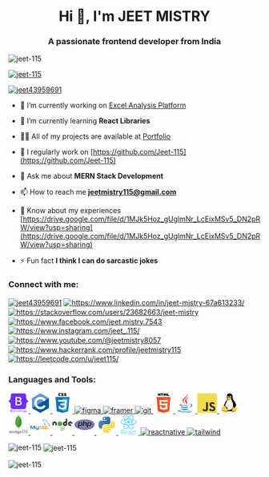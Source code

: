 <h1 align="center">Hi 👋, I'm JEET MISTRY</h1>
<h3 align="center">A passionate frontend developer from India</h3>

<p align="left"> <img src="https://komarev.com/ghpvc/?username=jeet-115&label=Profile%20views&color=0e75b6&style=flat" alt="jeet-115" /> </p>

<p align="left"> <a href="https://github.com/ryo-ma/github-profile-trophy"><img src="https://github-profile-trophy.vercel.app/?username=jeet-115" alt="jeet-115" /></a> </p>

<p align="left"> <a href="https://www.linkedin.com/in/jeet-mistry-67a613233/" target="blank"><img src="https://img.shields.io/twitter/follow/jeet43959691?logo=twitter&style=for-the-badge" alt="jeet43959691" /></a> </p>

- 🔭 I’m currently working on [Excel Analysis Platform](https://github.com/Jeet-115/Excel-Analytics-Platform)

- 🌱 I’m currently learning **React Libraries**

- 👨‍💻 All of my projects are available at [Portfolio](https://jeetmistry.vercel.app/)

- 📝 I regularly work on [https://github.com/Jeet-115](https://github.com/Jeet-115)

- 💬 Ask me about **MERN Stack Development**

- 📫 How to reach me **jeetmistry115@gmail.com**

- 📄 Know about my experiences [https://drive.google.com/file/d/1MJk5Hoz_gUglmNr_LcEixMSv5_DN2pRW/view?usp=sharing](https://drive.google.com/file/d/1MJk5Hoz_gUglmNr_LcEixMSv5_DN2pRW/view?usp=sharing)

- ⚡ Fun fact **I think I can do sarcastic jokes**

<h3 align="left">Connect with me:</h3>
<p align="left">
<a href="https://twitter.com/jeet43959691" target="blank"><img align="center" src="https://raw.githubusercontent.com/rahuldkjain/github-profile-readme-generator/master/src/images/icons/Social/twitter.svg" alt="jeet43959691" height="30" width="40" /></a>
<a href="https://linkedin.com/in/https://www.linkedin.com/in/jeet-mistry-67a613233/" target="blank"><img align="center" src="https://raw.githubusercontent.com/rahuldkjain/github-profile-readme-generator/master/src/images/icons/Social/linked-in-alt.svg" alt="https://www.linkedin.com/in/jeet-mistry-67a613233/" height="30" width="40" /></a>
<a href="https://stackoverflow.com/users/https://stackoverflow.com/users/23682663/jeet-mistry" target="blank"><img align="center" src="https://raw.githubusercontent.com/rahuldkjain/github-profile-readme-generator/master/src/images/icons/Social/stack-overflow.svg" alt="https://stackoverflow.com/users/23682663/jeet-mistry" height="30" width="40" /></a>
<a href="https://fb.com/https://www.facebook.com/jeet.mistry.7543" target="blank"><img align="center" src="https://raw.githubusercontent.com/rahuldkjain/github-profile-readme-generator/master/src/images/icons/Social/facebook.svg" alt="https://www.facebook.com/jeet.mistry.7543" height="30" width="40" /></a>
<a href="https://instagram.com/https://www.instagram.com/jeet_.115/" target="blank"><img align="center" src="https://raw.githubusercontent.com/rahuldkjain/github-profile-readme-generator/master/src/images/icons/Social/instagram.svg" alt="https://www.instagram.com/jeet_.115/" height="30" width="40" /></a>
<a href="https://www.youtube.com/c/https://www.youtube.com/@jeetmistry8057" target="blank"><img align="center" src="https://raw.githubusercontent.com/rahuldkjain/github-profile-readme-generator/master/src/images/icons/Social/youtube.svg" alt="https://www.youtube.com/@jeetmistry8057" height="30" width="40" /></a>
<a href="https://www.hackerrank.com/https://www.hackerrank.com/profile/jeetmistry115" target="blank"><img align="center" src="https://raw.githubusercontent.com/rahuldkjain/github-profile-readme-generator/master/src/images/icons/Social/hackerrank.svg" alt="https://www.hackerrank.com/profile/jeetmistry115" height="30" width="40" /></a>
<a href="https://www.leetcode.com/https://leetcode.com/u/jeet115/" target="blank"><img align="center" src="https://raw.githubusercontent.com/rahuldkjain/github-profile-readme-generator/master/src/images/icons/Social/leet-code.svg" alt="https://leetcode.com/u/jeet115/" height="30" width="40" /></a>
</p>

<h3 align="left">Languages and Tools:</h3>
<p align="left"> <a href="https://getbootstrap.com" target="_blank" rel="noreferrer"> <img src="https://raw.githubusercontent.com/devicons/devicon/master/icons/bootstrap/bootstrap-plain-wordmark.svg" alt="bootstrap" width="40" height="40"/> </a> <a href="https://www.cprogramming.com/" target="_blank" rel="noreferrer"> <img src="https://raw.githubusercontent.com/devicons/devicon/master/icons/c/c-original.svg" alt="c" width="40" height="40"/> </a> <a href="https://www.w3schools.com/css/" target="_blank" rel="noreferrer"> <img src="https://raw.githubusercontent.com/devicons/devicon/master/icons/css3/css3-original-wordmark.svg" alt="css3" width="40" height="40"/> </a> <a href="https://www.figma.com/" target="_blank" rel="noreferrer"> <img src="https://www.vectorlogo.zone/logos/figma/figma-icon.svg" alt="figma" width="40" height="40"/> </a> <a href="https://www.framer.com/" target="_blank" rel="noreferrer"> <img src="https://www.vectorlogo.zone/logos/framer/framer-icon.svg" alt="framer" width="40" height="40"/> </a> <a href="https://git-scm.com/" target="_blank" rel="noreferrer"> <img src="https://www.vectorlogo.zone/logos/git-scm/git-scm-icon.svg" alt="git" width="40" height="40"/> </a> <a href="https://www.w3.org/html/" target="_blank" rel="noreferrer"> <img src="https://raw.githubusercontent.com/devicons/devicon/master/icons/html5/html5-original-wordmark.svg" alt="html5" width="40" height="40"/> </a> <a href="https://www.java.com" target="_blank" rel="noreferrer"> <img src="https://raw.githubusercontent.com/devicons/devicon/master/icons/java/java-original.svg" alt="java" width="40" height="40"/> </a> <a href="https://developer.mozilla.org/en-US/docs/Web/JavaScript" target="_blank" rel="noreferrer"> <img src="https://raw.githubusercontent.com/devicons/devicon/master/icons/javascript/javascript-original.svg" alt="javascript" width="40" height="40"/> </a> <a href="https://www.linux.org/" target="_blank" rel="noreferrer"> <img src="https://raw.githubusercontent.com/devicons/devicon/master/icons/linux/linux-original.svg" alt="linux" width="40" height="40"/> </a> <a href="https://www.mongodb.com/" target="_blank" rel="noreferrer"> <img src="https://raw.githubusercontent.com/devicons/devicon/master/icons/mongodb/mongodb-original-wordmark.svg" alt="mongodb" width="40" height="40"/> </a> <a href="https://www.mysql.com/" target="_blank" rel="noreferrer"> <img src="https://raw.githubusercontent.com/devicons/devicon/master/icons/mysql/mysql-original-wordmark.svg" alt="mysql" width="40" height="40"/> </a> <a href="https://nodejs.org" target="_blank" rel="noreferrer"> <img src="https://raw.githubusercontent.com/devicons/devicon/master/icons/nodejs/nodejs-original-wordmark.svg" alt="nodejs" width="40" height="40"/> </a> <a href="https://www.php.net" target="_blank" rel="noreferrer"> <img src="https://raw.githubusercontent.com/devicons/devicon/master/icons/php/php-original.svg" alt="php" width="40" height="40"/> </a> <a href="https://www.python.org" target="_blank" rel="noreferrer"> <img src="https://raw.githubusercontent.com/devicons/devicon/master/icons/python/python-original.svg" alt="python" width="40" height="40"/> </a> <a href="https://reactjs.org/" target="_blank" rel="noreferrer"> <img src="https://raw.githubusercontent.com/devicons/devicon/master/icons/react/react-original-wordmark.svg" alt="react" width="40" height="40"/> </a> <a href="https://reactnative.dev/" target="_blank" rel="noreferrer"> <img src="https://reactnative.dev/img/header_logo.svg" alt="reactnative" width="40" height="40"/> </a> <a href="https://tailwindcss.com/" target="_blank" rel="noreferrer"> <img src="https://www.vectorlogo.zone/logos/tailwindcss/tailwindcss-icon.svg" alt="tailwind" width="40" height="40"/> </a> </p>

<p><img align="left" src="https://github-readme-stats.vercel.app/api/top-langs?username=jeet-115&show_icons=true&locale=en&layout=compact" alt="jeet-115" /></p>

<p>&nbsp;<img align="center" src="https://github-readme-stats.vercel.app/api?username=jeet-115&show_icons=true&locale=en" alt="jeet-115" /></p>

<p><img align="center" src="https://github-readme-streak-stats.herokuapp.com/?user=jeet-115&" alt="jeet-115" /></p>
